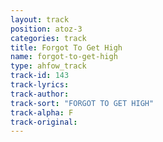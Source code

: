 ```yaml
---
layout: track
position: atoz-3
categories: track
title: Forgot To Get High
name: forgot-to-get-high
type: ahfow_track
track-id: 143
track-lyrics: 
track-author: 
track-sort: "FORGOT TO GET HIGH"
track-alpha: F
track-original: 
---
```

